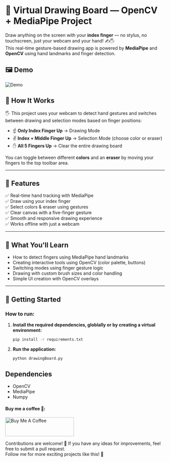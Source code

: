 # 🎨 Virtual Drawing Board — OpenCV + MediaPipe Project

Draw anything on the screen with your **index finger** — no stylus, no touchscreen, just your webcam and your hand! ✍️🖐️  
This real-time gesture-based drawing app is powered by **MediaPipe** and **OpenCV** using hand landmarks and finger detection.

## 🖼 Demo

![Demo](assets/Demo.gif)

## 🧠 How It Works

🖐️ This project uses your webcam to detect hand gestures and switches between drawing and selection modes based on finger positions:

- ☝️ **Only Index Finger Up** → Drawing Mode
- ✌️ **Index + Middle Finger Up** → Selection Mode (choose color or eraser)
- ✋ **All 5 Fingers Up** → Clear the entire drawing board

You can toggle between different **colors** and an **eraser** by moving your fingers to the top toolbar area.

---

## 🚀 Features

✅ Real-time hand tracking with MediaPipe  
✅ Draw using your index finger  
✅ Select colors & eraser using gestures  
✅ Clear canvas with a five-finger gesture  
✅ Smooth and responsive drawing experience  
✅ Works offline with just a webcam

---

## 🧠 What You'll Learn

- How to detect fingers using MediaPipe hand landmarks
- Creating interactive tools using OpenCV (color palette, buttons)
- Switching modes using finger gesture logic
- Drawing with custom brush sizes and color handling
- Simple UI creation with OpenCV overlays

---

## 🔧 Getting Started

### How to run:

1.  **Install the required dependencies, globlally or by creating a virtual environment:**

    ```bash
    pip install -r requirements.txt
    ```

2.  **Run the application:**

    ```bash
    python drawingBoard.py
    ```

## Dependencies

- OpenCV
- MediaPipe
- Numpy

#### Buy me a coffee 🥹:

<a href="https://www.buymeacoffee.com/kunalmehra" target="_blank">
<img src="https://cdn.buymeacoffee.com/buttons/v2/default-yellow.png" alt="Buy Me A Coffee" style="height: 60px !important;width: 217px !important;" >
</a>

Contributions are welcome! 🙏 If you have any ideas for improvements, feel free to submit a pull request.\
Follow me for more exciting projects like this! 🤩

